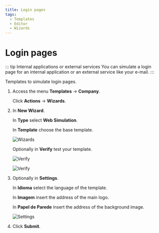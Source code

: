 ```yaml
---
title: Login pages
tags:
  - Templates
  - Editor
  - Wizards
---
```

# Login pages

::: tip Internal applications or external services
You can simulate a login page for an internal application or an external service like your e-mail.
:::

Templates to simulate login pages.

1. Access the menu **Templates** -> **Company**.

   Click **Actions** -> **Wizards**.

2. In **New Wizard**.

   In **Type** select **Web Simulation**.

   In **Template** choose the base template.

   ![Wizards](https://cdn.phishx.io/phishx-docs/images/phishx_templates_wizard_web_01.webp)

   Optionally in **Verify** test your template.

   ![Verify](https://cdn.phishx.io/phishx-docs/images/phishx_templates_wizard_web_03.webp)

   ![Verify](https://cdn.phishx.io/phishx-docs/images/phishx_templates_wizard_web_04.webp)

3. Optionally in **Settings**.

   In **Idioma** select the language of the template.

   In **Imagem** insert the address of the main logo.

   In **Papel de Parede** insert the address of the background image.

   ![Settings](https://cdn.phishx.io/phishx-docs/images/phishx_templates_wizard_web_02.webp)

4. Click **Submit**.

